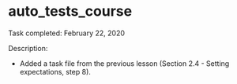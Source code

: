 # auto_tests_course

Task completed: February 22, 2020

Description:

- Added a task file from the previous lesson (Section 2.4 - Setting expectations, step 8).